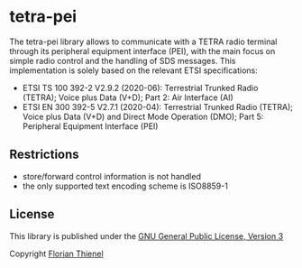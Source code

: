 # tetra-pei

The tetra-pei library allows to communicate with a TETRA radio terminal through its peripheral equipment interface (PEI), with the main focus on simple radio control and the handling of SDS messages. This implementation is solely based on the relevant ETSI specifications:
* ETSI TS 100 392-2 V2.9.2 (2020-06): Terrestrial Trunked Radio (TETRA); Voice plus Data (V+D); Part 2: Air Interface (AI)
* ETSI EN 300 392-5 V2.7.1 (2020-04): Terrestrial Trunked Radio (TETRA); Voice plus Data (V+D) and Direct Mode Operation (DMO); Part 5: Peripheral Equipment Interface (PEI)

## Restrictions

* store/forward control information is not handled
* the only supported text encoding scheme is ISO8859-1

## License

This library is published under the [GNU General Public License, Version 3](LICENSE)

Copyright [Florian Thienel](https://thecodingflow.com)
